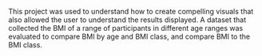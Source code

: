 This project was used to understand how to create compelling visuals that also allowed the user to understand the results displayed. A dataset that collected the BMI of a range of participants in different age ranges was evaluated to compare BMI by age and BMI class, and compare BMI to the BMI class. 
